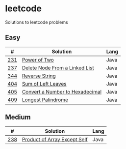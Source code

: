 # leetcode
Solutions to leetcode problems

## Easy
| #    | Solution       | Lang          |
|---|-------------|------------------|
| [231](https://leetcode.com/problems/power-of-two/)| [Power of Two](https://github.com/lelbarton/leetcode/blob/master/231_power_of_two.java) | Java |
| [237](https://leetcode.com/problems/delete-node-in-a-linked-list/) | [Delete Node From a Linked List](https://github.com/lelbarton/leetcode/blob/master/237_delete_node_in_linked_list.java) | Java |
| [344](https://leetcode.com/problems/reverse-string/) | [Reverse String](https://github.com/lelbarton/leetcode/blob/master/344_reverse_string.java) | Java |
| [404](https://leetcode.com/problems/sum-of-left-leaves/) | [Sum of Left Leaves](https://github.com/lelbarton/leetcode/blob/master/404_sum_of_left_leaves.java) | Java |
| [405](https://leetcode.com/problems/convert-a-number-to-hexadecimal/) | [Convert a Number to Hexadecimal](https://github.com/lelbarton/leetcode/blob/master/405_convert_a_number_to_hexadecimal.java) |Java |
| [409](https://leetcode.com/problems/longest-palindrome/) | [Longest Palindrome](https://github.com/lelbarton/leetcode/blob/master/409_longest_palindrome.java) | Java |

## Medium
| #    | Solution       | Lang          |
|---|-------------|------------------|
| [238](https://leetcode.com/problems/product-of-array-except-self/) | [Product of Array Except Self](https://github.com/lelbarton/leetcode/blob/master/238_product_of_array_except_self.java) | Java |


